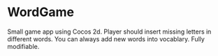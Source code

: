 # WordGame

Small game app using Cocos 2d. 
Player should insert missing letters in different words. 
You can always add new words into vocablary. Fully modifiable.
